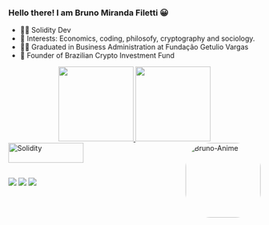 ### Hello there! I am Bruno Miranda Filetti 😀

- 👨‍💻 Solidity Dev
- 🔭 Interests: Economics, coding, philosofy, cryptography and sociology.
- 👨‍🎓 Graduated in Business Administration at Fundação Getulio Vargas
- 💼 Founder of Brazilian Crypto Investment Fund
<div align="center">
  <a href="https://github.com/Sweng0d">
  <img height="150" src="https://github-readme-stats.vercel.app/api?username=Sweng0d&show_icons=true&theme=merko&include_all_commits=true&count_private=true"/>
  <img height="150" src="https://github-readme-stats.vercel.app/api/top-langs/?username=Sweng0d&layout=compact&langs_count=7&theme=merko"/> </a>
</div>
<div style="display: inline_block">
  <a href="https://github.com/Sweng0d">
  <img align="center" alt="Solidity" height="40" width="150" src="https://img.shields.io/badge/Solidity-e6e6e6?style=for-the-badge&logo=solidity&logoColor=black" />
  <img align="right" alt="Bruno-Anime" height="150" style="border-radius:50px;" src="https://cdn.awsli.com.br/600x450/1206/1206083/produto/138368430/95a866d2ee.jpg?width=1000&height=1000">
</div>  

##

<div>
 <a href = "mailto:brunomfiletti@gmail.com"><img src="https://img.shields.io/badge/Gmail-D14836?style=for-the-badge&logo=gmail&logoColor=white" target="_blank"></a>
 <a href = "https://twitter.com/1ethereumguy"><img src="https://img.shields.io/badge/Twitter-1DA1F2?style=for-the-badge&logo=twitter&logoColor=white" target="_blank"></a>
 <a href = "https://www.linkedin.com/in/bruno-miranda-filetti-2a502716b/"><img src="https://img.shields.io/badge/LinkedIn-0077B5?style=for-the-badge&logo=linkedin&logoColor=white" target="_blank"></a>
  
</div>
